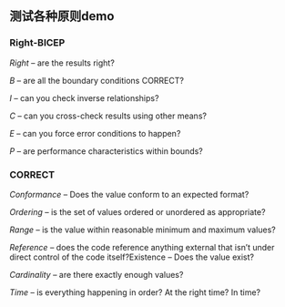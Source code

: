 ## 测试各种原则demo

### Right-BICEP 
*Right* – are the results right?

*B* – are all the boundary conditions CORRECT?

*I* – can you check inverse relationships?

*C* – can you cross-check results using other means?

*E* – can you force error conditions to happen?

*P* – are performance characteristics within bounds?

### CORRECT
*Conformance* – Does the value conform to an expected format?

*Ordering* – is the set of values ordered or unordered as appropriate?

*Range* – is the value within reasonable minimum and maximum values?

*Reference* – does the code reference anything external that isn’t under direct control of the code itself?Existence – Does the value exist?

*Cardinality* – are there exactly enough values?

*Time* – is everything happening in order? At the right time? In time?

